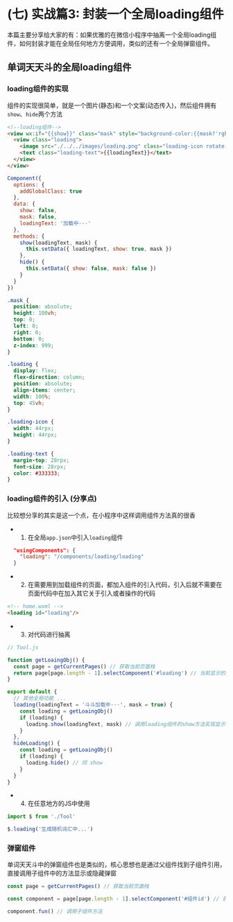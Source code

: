 # (七) 实战篇3: 封装一个全局loading组件

本篇主要分享给大家的有：如果优雅的在微信小程序中抽离一个全局loading组件，如何封装才能在全局任何地方方便调用，类似的还有一个全局弹窗组件。

## 单词天天斗的全局loading组件

### loading组件的实现

组件的实现很简单，就是一个图片(静态)和一个文案(动态传入)，然后组件拥有`show`、`hide`两个方法

```html
<!--loading组件-->
<view wx:if="{{show}}" class="mask" style="background-color:{{mask?'rgba(255, 255, 255, 0.4)':'transparent'}}">
  <view class="loading">
    <image src="./../../images/loading.png" class="loading-icon rotate time-2s" />
    <text class="loading-text">{{loadingText}}</text>
  </view>
</view>
```

```js
Component({
  options: {
    addGlobalClass: true
  },
  data: {
    show: false,
    mask: false,
    loadingText: '加载中···'
  },
  methods: {
    show(loadingText, mask) {
      this.setData({ loadingText, show: true, mask })
    },
    hide() {
      this.setData({ show: false, mask: false })
    }
  }
})

```

```css
.mask {
  position: absolute;
  height: 100vh;
  top: 0;
  left: 0;
  right: 0;
  bottom: 0;
  z-index: 999;
}

.loading {
  display: flex;
  flex-direction: column;
  position: absolute;
  align-items: center;
  width: 100%;
  top: 45vh;
}

.loading-icon {
  width: 44rpx;
  height: 44rpx;
}

.loading-text {
  margin-top: 28rpx;
  font-size: 28rpx;
  color: #333333;
}
```

### loading组件的引入 (分享点)

比较想分享的其实是这一个点，在小程序中这样调用组件方法真的很香

- 1. 在全局`app.json`中引入`loading`组件

```json
  "usingComponents": {
    "loading": "/components/loading/loading"
  }
```

- 2. 在需要用到加载组件的页面，都加入组件的引入代码，引入后就不需要在页面代码中在加入其它关于引入或者操作的代码

```html
<!-- home.wxml -->
<loading id="loading"/>
```

- 3. 对代码进行抽离

```js
// Tool.js

function getLoaingObj() {
  const page = getCurrentPages() // 获取当前页面栈
  return page[page.length - 1].selectComponent('#loading') // 当前显示的页面中找到loading组件
}

export default {
  // 其他全局功能 ...
  loading(loadingText = '斗斗加载中···', mask = true) {
    const loading = getLoaingObj()
    if (loading) {
      loading.show(loadingText, mask) // 调用loading组件的show方法实现显示，这样就不需要在每个页面的js部分写一次获取loading组件和show
    }
  },
  hideLoading() {
    const loading = getLoaingObj()
    if (loading) {
      loading.hide() // 同 show
    }
  }
}

```

- 4. 在任意地方的JS中使用

```js
import $ from './Tool'

$.loading('生成随机词汇中...')
```

### 弹窗组件

单词天天斗中的弹窗组件也是类似的，核心思想也是通过父组件找到子组件引用，直接调用子组件中的方法显示或隐藏弹窗

```js
const page = getCurrentPages() // 获取当前页面栈

const component = page[page.length - 1].selectComponent('#组件id') // 获取页面组件

component.fun() // 调用子组件方法
```
